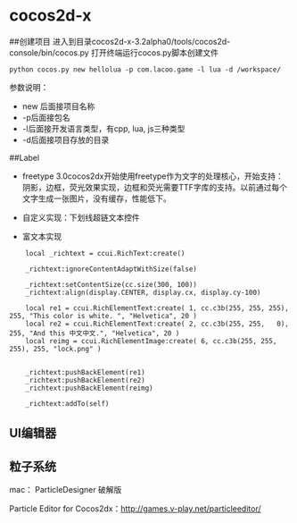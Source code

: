 # cocos2d-x

##创建项目
进入到目录cocos2d-x-3.2alpha0/tools/cocos2d-console/bin/cocos.py
打开终端运行cocos.py脚本创建文件
```
python cocos.py new hellolua -p com.lacoo.game -l lua -d /workspace/
```
参数说明：

- new 后面接项目名称
- -p后面接包名
- -l后面接开发语言类型，有cpp, lua, js三种类型
- -d后面接项目存放的目录


##Label
- freetype
3.0cocos2dx开始使用freetype作为文字的处理核心，开始支持：阴影，边框，荧光效果实现，边框和荧光需要TTF字库的支持。以前通过每个文字生成一张图片，没有缓存，性能低下。


- 自定义实现：下划线超链文本控件


- 富文本实现
```
    local _richtext = ccui.RichText:create()

    _richtext:ignoreContentAdaptWithSize(false)  

    _richtext:setContentSize(cc.size(300, 100))
    _richtext:align(display.CENTER, display.cx, display.cy-100)

    local re1 = ccui.RichElementText:create( 1, cc.c3b(255, 255, 255), 255, "This color is white. ", "Helvetica", 20 )  
    local re2 = ccui.RichElementText:create( 2, cc.c3b(255, 255,   0), 255, "And this 中文中文.", "Helvetica", 20 )  
    local reimg = ccui.RichElementImage:create( 6, cc.c3b(255, 255, 255), 255, "lock.png" )  


    _richtext:pushBackElement(re1)  
    _richtext:pushBackElement(re2)  
    _richtext:pushBackElement(reimg) 

    _richtext:addTo(self)   
```



## UI编辑器




## 粒子系统

mac： ParticleDesigner 破解版

Particle Editor for Cocos2dx：http://games.v-play.net/particleeditor/





